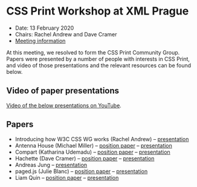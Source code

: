 # CSS Print Workshop at XML Prague

- Date: 13 February 2020
- Chairs: Rachel Andrew and Dave Cramer
- [Meeting information](https://wiki.csswg.org/planning/print-workshop-2020)

At this meeting, we resolved to form the CSS Print Community Group. Papers were presented by a number of people with interests in CSS Print, and video of those presentations and the relevant resources can be found below.

## Video of paper presentations

[Video of the below presentations on YouTube](https://www.youtube.com/watch?v=Cp1QLxZLfmM).

## Papers

- Introducing how W3C CSS WG works (Rachel Andrew) – [presentation](https://noti.st/rachelandrew/Hy20NS/introduction-to-the-css-working-group)
- Antenna House (Michael Miller) – [position paper](https://lists.w3.org/Archives/Public/public-css-print/2020JanMar/att-0017/Antenna_House_CSS_Position.pdf) – [presentation](https://lists.w3.org/Archives/Public/public-css-print/2020JanMar/att-0035/CSSWG_Antenna_House_XML_Prague_2020.pdf)
- Compart (Katharina Udemadu) – [position paper](https://lists.w3.org/Archives/Public/public-css-print/2020JanMar/att-0018/Compart-CssPositionPaper.pdf) – [presentation](https://lists.w3.org/Archives/Public/public-css-print/2020JanMar/att-0036/Compart-PositionPaper.pdf)
- Hachette (Dave Cramer) – [position paper](https://lists.w3.org/Archives/Public/public-css-print/2020JanMar/att-0016/Prague-cramer.pdf) – [presentation](https://lists.w3.org/Archives/Public/public-css-print/2020JanMar/att-0032/Cramer-PrintWorkshop-XMLPrague.pdf)
- Andreas Jung – [presentation](https://lists.w3.org/Archives/Public/public-css-print/2020JanMar/att-0034/01-part)
- paged.js (Julie Blanc) – [position paper](https://lists.w3.org/Archives/Public/public-css-print/2020JanMar/att-0019/position-paper-w3C-workshop.html) – [presentation](http://slides.julie-blanc.fr/20200213_W3C-prague.html)
- Liam Quin – [position paper](https://lists.w3.org/Archives/Public/public-css-print/2020JanMar/att-0020/2020-02-css-workshop.pdf) – [presentation](https://lists.w3.org/Archives/Public/public-css-print/2020JanMar/att-0038/02-css-workshop-prague.pdf)
